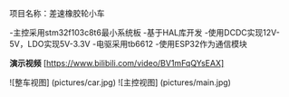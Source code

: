 项目名称：差速橡胶轮小车


-主控采用stm32f103c8t6最小系统板
-基于HAL库开发
-使用DCDC实现12V-5V，LDO实现5V-3.3V
-电驱采用tb6612
-使用ESP32作为通信模块

**演示视频**
[https://www.bilibili.com/video/BV1mFqQYsEAX]

![整车视图] (pictures/car.jpg)
![主控视图] (pictures/main.jpg)
